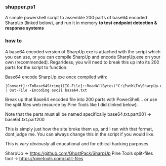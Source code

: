 ### shupper.ps1
A simple powershell script to assemble 200 parts of base64 encoded SharpUp (linked below), and run it in memory **to test endpoint detection & response systems**

### how to
A base64 encoded version of SharpUp.exe is attached with the script which you can use, or you can compile SharpUp and encode SharpUp.exe on your own (recommended). Regarldess, you will need to break this up into its 200 parts for the script to function.

Base64 encode SharpUp.exe once compiled with:

```
[Convert]::ToBase64String([IO.File]::ReadAllBytes("C:\Path\To\SharpUp.exe")) | Out-File -Encoding ascii base64.txt
```

Break up that Base64 encoded file into 200 parts with PowerShell... 
or use the split files web resource by Pine Tools like I did (linked below).

Note that the parts must all be named specifically base64.txt.part001 -> base64.txt.part200

This is simply just how the site broke them up, and I ran with that format, dont judge me. You can always change this in the script if you would like.

This is _very obviously_ all educational and for ethical hacking purposes.

SharpUp -> https://github.com/GhostPack/SharpUp
Pine Tools split-files tool -> https://pinetools.com/split-files
